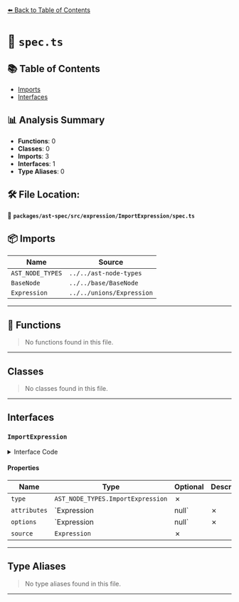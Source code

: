 [⬅️ Back to Table of Contents](../../../../../index.md)

# 📄 `spec.ts`

## 📚 Table of Contents

- [Imports](#imports)
- [Interfaces](#interfaces)

## 📊 Analysis Summary

- **Functions**: 0
- **Classes**: 0
- **Imports**: 3
- **Interfaces**: 1
- **Type Aliases**: 0

## 🛠️ File Location:
📂 **`packages/ast-spec/src/expression/ImportExpression/spec.ts`**

## 📦 Imports

| Name | Source |
|------|--------|
| `AST_NODE_TYPES` | `../../ast-node-types` |
| `BaseNode` | `../../base/BaseNode` |
| `Expression` | `../../unions/Expression` |


---

## 🔧 Functions

> No functions found in this file.


---

## Classes

> No classes found in this file.


---

## Interfaces

### `ImportExpression`

<details><summary>Interface Code</summary>

```ts
export interface ImportExpression extends BaseNode {
  type: AST_NODE_TYPES.ImportExpression;
  /**
   * The attributes declared for the dynamic import.
   * @example
   * ```ts
   * import('mod', \{ assert: \{ type: 'json' \} \});
   * ```
   * @deprecated Replaced with {@link `options`}.
   */
  attributes: Expression | null;
  /**
   * The options bag declared for the dynamic import.
   * @example
   * ```ts
   * import('mod', \{ assert: \{ type: 'json' \} \});
   * ```
   */
  options: Expression | null;
  source: Expression;
}
```
</details>

#### Properties

| Name | Type | Optional | Description |
|------|------|----------|-------------|
| `type` | `AST_NODE_TYPES.ImportExpression` | ✗ |  |
| `attributes` | `Expression | null` | ✗ |  |
| `options` | `Expression | null` | ✗ |  |
| `source` | `Expression` | ✗ |  |


---

## Type Aliases

> No type aliases found in this file.


---